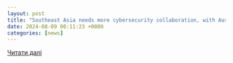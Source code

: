 ```yaml
---
layout: post
title: "Southeast Asia needs more cybersecurity collaboration, with Australian help | The Strategist"
date: 2024-08-09 06:11:23 +0000
categories: [news]
---
```


[Читати далі](https://www.aspistrategist.org.au/southeast-asia-needs-more-cybersecurity-collaboration-with-australian-help/)
